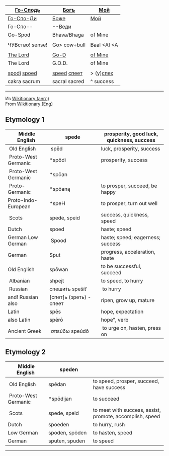 

| [Го-Сподь][Go-Spod] | [Богъ][Bhaga] | [Мой][Atma] |
|---|---|---|
| [Го-Спо-Ди][Go-Spod] | [Боже][Bhaga] | [Мой][Atma] |
| Го-Спо-- | --[Веди][Veda] | |
| Go-Spod | Bhava/Bhaga | of Mine |
| |
| ЧУВство! sense! | Go> cow÷bull | Baal <Al <A |
| |
| [The Lord][Go-Spod] | [Go-D][Bhaga] | [of Mine][Atma] |
| The Lord | G.O.D. | of Mine |
| |
| [spodi][spoed] [spoed][spoed] | [speed][spoed] [спеет][spoed] | > (у)[спех][spoed] |
| cakra sacrum | sacral sacred | ^ success |

---

Из [Wikitionary (англ)][wikitionary_eng_speed]  
From [Wikitionary (Eng)][wikitionary_eng_speed]

[wikitionary_eng_speed]: https://en.wiktionary.org/wiki/speed

## Etymology 1

| Middle English | spede | prosperity, good luck, quickness, success |
|---|---|---|
| Old English | spēd | luck, prosperity, success |
| Proto-West Germanic |*spōdi |prosperity, success |
| Proto-West Germanic |*spōan | |
| Proto-Germanic |*spōaną | to prosper, succeed, be happy |
| Proto-Indo-European |*speH | to prosper, turn out well |
| Scots | spede, speid | success, quickness, speed |
| Dutch | spoed | haste; speed |
| German Low German | Spood | haste; speed; eagerness; success |
| German | Sput  | progress, acceleration, haste |
| Old English | spōwan | to be successful, succeed |
| Albanian | shpejt | to speed, to hurry |
| Russian | спеши́ть spešítʹ | to hurry |
| and! Russian also | [спет]ь (зреть) - спеет | ripen, grow up, mature |
| Latin | spēs | hope, expectation |
| also Latin | spērō | hope”, verb |
| Ancient Greek | σπεύδω speúdō | to urge on, hasten, press on |

## Etymology 2

| Middle English | speden | |
|---|---|---|
| Old English |spēdan | to speed, prosper, succeed, have success |
| Proto-West Germanic |*spōdijan | to succeed |
| Scots | spede, speid | to meet with success, assist, promote, accomplish, speed |
| Dutch | spoeden | to hurry, rush |
| Low German | spoden, spöden | to hasten, speed |
| German | sputen, spuden | to speed |

---

[Atma]: ../1-Atma/0.md

[Bhaga]: ../2-Bhaga/0.md

[Veda]: ../2-Veda/0.md

[Go-Spod]: ../3-Go-Spod/0.md

[spoed]: ../3-Go-Spod/spoed.md

[atom]: ../1-Atma/atom.md
